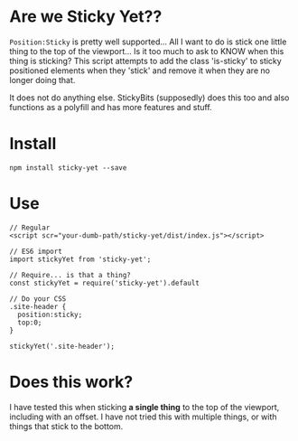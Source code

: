 # Are we Sticky Yet??

`Position:Sticky` is pretty well supported… All I want to do is stick one little thing to the top of the viewport… Is it too much to ask to KNOW when this thing is sticking? This script attempts to add the class 'is-sticky' to sticky positioned elements when they 'stick' and remove it when they are no longer doing that.

It does not do anything else. StickyBits (supposedly) does this too and also functions as a polyfill and has more features and stuff.

# Install

```
npm install sticky-yet --save
```

# Use

```
// Regular
<script scr="your-dumb-path/sticky-yet/dist/index.js"></script>

// ES6 import
import stickyYet from 'sticky-yet';

// Require... is that a thing?
const stickyYet = require('sticky-yet').default

// Do your CSS
.site-header {
  position:sticky;
  top:0;
}

stickyYet('.site-header');

```

# Does this work?

I have tested this when sticking **a single thing** to the top of the viewport, including with an offset. I have not tried this with multiple things, or with things that stick to the bottom.
